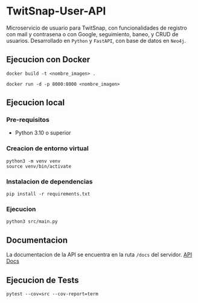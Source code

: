# TwitSnap-User-API
Microservicio de usuario para TwitSnap, con funcionalidades de registro con mail y contrasena o con Google,
seguimiento, baneo, y CRUD de usuarios. 
Desarrollado en `Python` y `FastAPI`, con base de datos en `Neo4j`.

## Ejecucion con Docker
```
docker build -t <nombre_imagen> .
```
```
docker run -d -p 8000:8000 <nombre_imagen>
```
## Ejecucion local
### Pre-requisitos
- Python 3.10 o superior
### Creacion de entorno virtual
```
python3 -m venv venv
source venv/bin/activate
```
### Instalacion de dependencias
```
pip install -r requirements.txt
```
### Ejecucion
```
python3 src/main.py
```

## Documentacion
La documentacion de la API se encuentra en la ruta `/docs` del servidor.
[API Docs](https://twitsnap-user-api-af1u.onrender.com/docs)
## Ejecucion de Tests
```
pytest --cov=src --cov-report=term 
```